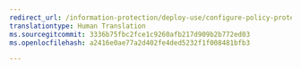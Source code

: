 ```yaml
---
redirect_url: /information-protection/deploy-use/configure-policy-protection
translationtype: Human Translation
ms.sourcegitcommit: 3336b75fbc2fce1c9260afb217d909b2b772ed03
ms.openlocfilehash: a2416e0ae77a2d402fe4ded5232f1f008481bfb3

---
```




<!--HONumber=Jan17_HO2-->


